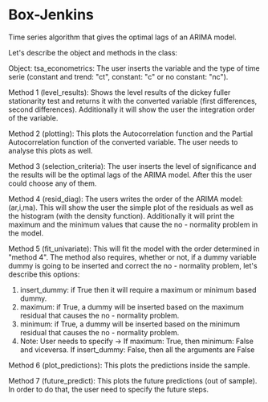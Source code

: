 # Box-Jenkins
Time series algorithm that gives the optimal lags of an ARIMA model.

Let's describe the object and methods in the class:

Object: tsa_econometrics: The user inserts the variable and the type of time serie (constant and trend: "ct", constant: "c" or no constant: "nc").

Method 1 (level_results): Shows the level results of the dickey fuller stationarity test and returns it with the converted variable (first differences, second differences). Additionally it will show the user the integration order of the variable.

Method 2 (plotting): This plots the Autocorrelation function and the Partial Autocorrelation function of the converted variable. The user needs to analyse this plots as well.

Method 3 (selection_criteria): The user inserts the level of significance and the results will be the optimal lags of the ARIMA model. After this the user could choose any of them.

Method 4 (resid_diag): The users writes the order of the ARIMA model: (ar,i,ma). This will show the user the simple plot of the residuals as well as the histogram (with the density function). Additionally it will print the maximum and the minimum values that cause the no - normality problem in the model.

Method 5 (fit_univariate): This will fit the model with the order determined in "method 4". The method also requires, whether or not, if a dummy variable dummy is going to be inserted and correct the no - normality problem, let's describe this options:

  1. insert_dummy: if True then it will require a maximum or minimum based dummy.
  2. maximum: if True, a dummy will be inserted based on the maximum residual that causes the no - normality problem.
  3. minimum: if True, a dummy will be inserted based on the minimum residual that causes the no - normality problem.
  4. Note: User needs to specify -> If maximum: True, then minimum: False and viceversa. If insert_dummy: False, then all the arguments are False

Method 6 (plot_predictions): This plots the predictions inside the sample.

Method 7 (future_predict): This plots the future predictions (out of sample). In order to do that, the user need to specify the future steps.
